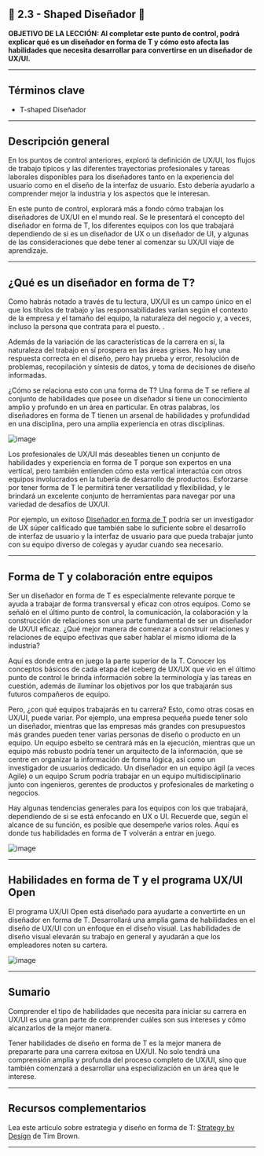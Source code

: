 
## :stars: 2.3 - Shaped Diseñador :stars:


**OBJETIVO DE LA LECCIÓN: Al completar este punto de control, podrá explicar qué es un diseñador en forma de T y cómo esto afecta las habilidades que necesita desarrollar para convertirse en un diseñador de UX/UI.**

---

## Términos clave

- T-shaped Diseñador

---

## Descripción general

En los puntos de control anteriores, exploró la definición de UX/UI, los flujos de trabajo típicos y las diferentes trayectorias profesionales y tareas laborales disponibles para los diseñadores tanto en la experiencia del usuario como en el diseño de la interfaz de usuario. Esto debería ayudarlo a comprender mejor la industria y los aspectos que le interesan.

En este punto de control, explorará más a fondo cómo trabajan los diseñadores de UX/UI en el mundo real. Se le presentará el concepto del diseñador en forma de T, los diferentes equipos con los que trabajará dependiendo de si es un diseñador de UX o un diseñador de UI, y algunas de las consideraciones que debe tener al comenzar su UX/UI viaje de aprendizaje.

---

## ¿Qué es un diseñador en forma de T?

Como habrás notado a través de tu lectura, UX/UI es un campo único en el que los títulos de trabajo y las responsabilidades varían según el contexto de la empresa y el tamaño del equipo, la naturaleza del negocio y, a veces, incluso la persona que contrata para el puesto. .

Además de la variación de las características de la carrera en sí, la naturaleza del trabajo en sí prospera en las áreas grises. No hay una respuesta correcta en el diseño, pero hay prueba y error, resolución de problemas, recopilación y síntesis de datos, y toma de decisiones de diseño informadas.

¿Cómo se relaciona esto con una forma de T? Una forma de T se refiere al conjunto de habilidades que posee un diseñador si tiene un conocimiento amplio y profundo en un área en particular. En otras palabras, los diseñadores en forma de T tienen un arsenal de habilidades y profundidad en una disciplina, pero una amplia experiencia en otras disciplinas.

![image](https://user-images.githubusercontent.com/72580574/222620408-4117327d-0420-4cd7-ac6c-20fb57d68642.png)

Los profesionales de UX/UI más deseables tienen un conjunto de habilidades y experiencia en forma de T porque son expertos en una vertical, pero también entienden cómo esta vertical interactúa con otros equipos involucrados en la tubería de desarrollo de productos. Esforzarse por tener forma de T le permitirá tener versatilidad y flexibilidad, y le brindará un excelente conjunto de herramientas para navegar por una variedad de desafíos de UX/UI.

Por ejemplo, un exitoso [Diseñador en forma de T](http://www.karelvredenburg.com/home/2013/7/20/becoming-a-t-shaped-designer) podría ser un investigador de UX súper calificado que también sabe lo suficiente sobre el desarrollo de interfaz de usuario y la interfaz de usuario para que pueda trabajar junto con su equipo diverso de colegas y ayudar cuando sea necesario.

---

## Forma de T y colaboración entre equipos

Ser un diseñador en forma de T es especialmente relevante porque te ayuda a trabajar de forma transversal y eficaz con otros equipos. Como se señaló en el último punto de control, la comunicación, la colaboración y la construcción de relaciones son una parte fundamental de ser un diseñador de UX/UI eficaz. ¿Qué mejor manera de comenzar a construir relaciones y relaciones de equipo efectivas que saber hablar el mismo idioma de la industria?

Aquí es donde entra en juego la parte superior de la T. Conocer los conceptos básicos de cada etapa del iceberg de UX/UX que vio en el último punto de control le brinda información sobre la terminología y las tareas en cuestión, además de iluminar los objetivos por los que trabajarán sus futuros compañeros de equipo.

Pero, ¿con qué equipos trabajarás en tu carrera? Esto, como otras cosas en UX/UI, puede variar. Por ejemplo, una empresa pequeña puede tener solo un diseñador, mientras que las empresas más grandes con presupuestos más grandes pueden tener varias personas de diseño o producto en un equipo. Un equipo esbelto se centrará más en la ejecución, mientras que un equipo más robusto podría tener un arquitecto de la información, que se centre en organizar la información de forma lógica, así como un investigador de usuarios dedicado. Un diseñador en un equipo ágil (a veces Agile) o un equipo Scrum podría trabajar en un equipo multidisciplinario junto con ingenieros, gerentes de productos y profesionales de marketing o negocios.

Hay algunas tendencias generales para los equipos con los que trabajará, dependiendo de si se está enfocando en UX o UI. Recuerde que, según el alcance de su función, es posible que desempeñe varios roles. Aquí es donde tus habilidades en forma de T volverán a entrar en juego.

![image](https://user-images.githubusercontent.com/72580574/222620561-45065213-e851-4fd4-8e3f-7385c70b6310.png)

---

##  Habilidades en forma de T y el programa UX/UI Open

El programa UX/UI Open está diseñado para ayudarte a convertirte en un diseñador en forma de T. Desarrollará una amplia gama de habilidades en el diseño de UX/UI con un enfoque en el diseño visual. Las habilidades de diseño visual elevarán su trabajo en general y ayudarán a que los empleadores noten su cartera.

![image](https://user-images.githubusercontent.com/72580574/222620637-b74acf39-8cc1-4cf6-81bf-b6ced43846ae.png)

---

## Sumario

Comprender el tipo de habilidades que necesita para iniciar su carrera en UX/UI es una gran parte de comprender cuáles son sus intereses y cómo alcanzarlos de la mejor manera.

Tener habilidades de diseño en forma de T es la mejor manera de prepararte para una carrera exitosa en UX/UI. No solo tendrá una comprensión amplia y profunda del proceso completo de UX/UI, sino que también comenzará a desarrollar una especialización en un área que le interese.

---

## Recursos complementarios

Lea este artículo sobre estrategia y diseño en forma de T: [Strategy by Design](https://www.fastcompany.com/52795/strategy-design) de Tim Brown.

---
